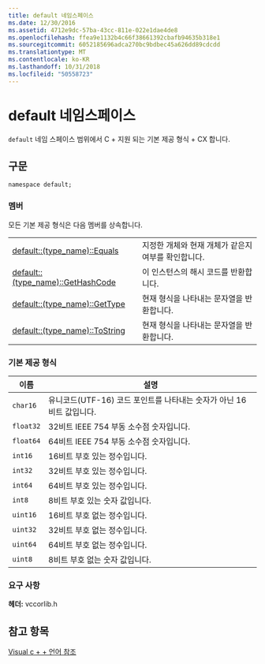 ```yaml
---
title: default 네임스페이스
ms.date: 12/30/2016
ms.assetid: 4712e9dc-57ba-43cc-811e-022e1dae4de8
ms.openlocfilehash: ffea9e1132b4c66f38661392cbafb94635b318e1
ms.sourcegitcommit: 6052185696adca270bc9bdbec45a626dd89cdcdd
ms.translationtype: MT
ms.contentlocale: ko-KR
ms.lasthandoff: 10/31/2018
ms.locfileid: "50558723"
---
```

# <a name="default-namespace"></a>default 네임스페이스

`default` 네임 스페이스 범위에서 C + 지원 되는 기본 제공 형식 + CX 합니다.

## <a name="syntax"></a>구문

```
namespace default;
```

### <a name="members"></a>멤버

모든 기본 제공 형식은 다음 멤버를 상속합니다.

|||
|-|-|
|[default::(type_name)::Equals](../cppcx/default-type-name-equals-method.md)|지정한 개체와 현재 개체가 같은지 여부를 확인합니다.|
|[default::(type_name)::GetHashCode](../cppcx/default-type-name-gethashcode-method.md)|이 인스턴스의 해시 코드를 반환합니다.|
|[default::(type_name)::GetType](../cppcx/default-type-name-gettype-method.md)|현재 형식을 나타내는 문자열을 반환합니다.|
|[default::(type_name)::ToString](../cppcx/default-type-name-tostring-method.md)|현재 형식을 나타내는 문자열을 반환합니다.|

### <a name="built-in-types"></a>기본 제공 형식

|이름|설명|
|----------|-----------------|
|`char16`|유니코드(UTF-16) 코드 포인트를 나타내는 숫자가 아닌 16비트 값입니다.|
|`float32`|32비트 IEEE 754 부동 소수점 숫자입니다.|
|`float64`|64비트 IEEE 754 부동 소수점 숫자입니다.|
|`int16`|16비트 부호 있는 정수입니다.|
|`int32`|32비트 부호 있는 정수입니다.|
|`int64`|64비트 부호 있는 정수입니다.|
|`int8`|8비트 부호 있는 숫자 값입니다.|
|`uint16`|16비트 부호 없는 정수입니다.|
|`uint32`|32비트 부호 없는 정수입니다.|
|`uint64`|64비트 부호 없는 정수입니다.|
|`uint8`|8비트 부호 없는 숫자 값입니다.|

### <a name="requirements"></a>요구 사항

**헤더:** vccorlib.h

## <a name="see-also"></a>참고 항목

[Visual c + + 언어 참조](../cppcx/visual-c-language-reference-c-cx.md)